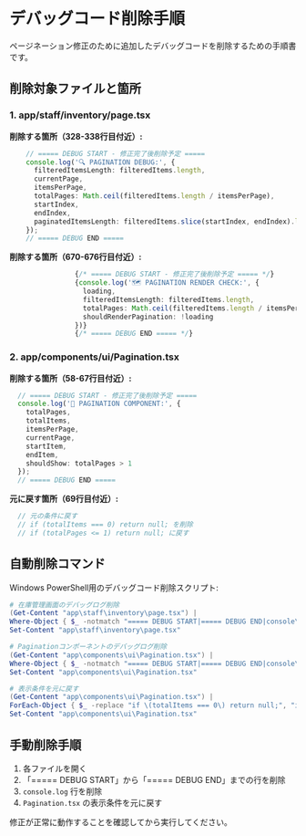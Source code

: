 # デバッグコード削除手順

ページネーション修正のために追加したデバッグコードを削除するための手順書です。

## 削除対象ファイルと箇所

### 1. app/staff/inventory/page.tsx

**削除する箇所（328-338行目付近）:**
```typescript
    // ===== DEBUG START - 修正完了後削除予定 =====
    console.log('🔍 PAGINATION DEBUG:', {
      filteredItemsLength: filteredItems.length,
      currentPage,
      itemsPerPage,
      totalPages: Math.ceil(filteredItems.length / itemsPerPage),
      startIndex,
      endIndex,
      paginatedItemsLength: filteredItems.slice(startIndex, endIndex).length
    });
    // ===== DEBUG END =====
```

**削除する箇所（670-676行目付近）:**
```typescript
                {/* ===== DEBUG START - 修正完了後削除予定 ===== */}
                {console.log('🗺️ PAGINATION RENDER CHECK:', {
                  loading,
                  filteredItemsLength: filteredItems.length,
                  totalPages: Math.ceil(filteredItems.length / itemsPerPage),
                  shouldRenderPagination: !loading
                })}
                {/* ===== DEBUG END ===== */}
```

### 2. app/components/ui/Pagination.tsx

**削除する箇所（58-67行目付近）:**
```typescript
  // ===== DEBUG START - 修正完了後削除予定 =====
  console.log('📄 PAGINATION COMPONENT:', {
    totalPages,
    totalItems,
    itemsPerPage,
    currentPage,
    startItem,
    endItem,
    shouldShow: totalPages > 1
  });
  // ===== DEBUG END =====
```

**元に戻す箇所（69行目付近）:**
```typescript
  // 元の条件に戻す
  // if (totalItems === 0) return null; を削除
  // if (totalPages <= 1) return null; に戻す
```

## 自動削除コマンド

Windows PowerShell用のデバッグコード削除スクリプト:

```powershell
# 在庫管理画面のデバッグログ削除
(Get-Content "app\staff\inventory\page.tsx") | 
Where-Object { $_ -notmatch "===== DEBUG START|===== DEBUG END|console\.log.*PAGINATION DEBUG|console\.log.*PAGINATION RENDER CHECK" } | 
Set-Content "app\staff\inventory\page.tsx"

# Paginationコンポーネントのデバッグログ削除
(Get-Content "app\components\ui\Pagination.tsx") | 
Where-Object { $_ -notmatch "===== DEBUG START|===== DEBUG END|console\.log.*PAGINATION COMPONENT" } | 
Set-Content "app\components\ui\Pagination.tsx"

# 表示条件を元に戻す
(Get-Content "app\components\ui\Pagination.tsx") | 
ForEach-Object { $_ -replace "if \(totalItems === 0\) return null;", "if (totalPages <= 1) return null;" } | 
Set-Content "app\components\ui\Pagination.tsx"
```

## 手動削除手順

1. 各ファイルを開く
2. 「===== DEBUG START」から「===== DEBUG END」までの行を削除
3. `console.log` 行を削除  
4. `Pagination.tsx` の表示条件を元に戻す

修正が正常に動作することを確認してから実行してください。



























